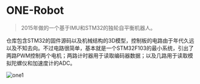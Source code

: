 # ONE-Robot
> 2015年做的一个基于IMU和STM32的独轮自平衡机器人。

仓库包含STM32的固件源码以及机械结构的3D模型，控制板的电路由于年代久远以及不知去向。不过电路很简单，基本就是一个STM32F103的最小系统，引出了两路PWM控制两个电机；两路计时器用于读取编码器数据；以及几路用于读取模拟陀螺仪和加速度计的ADC。

![one1](../img/one1.jpg)